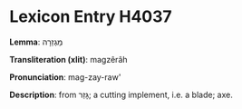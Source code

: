 # Lexicon Entry H4037

**Lemma**: מַגְזֵרָה

**Transliteration (xlit)**: magzêrâh

**Pronunciation**: mag-zay-raw'

**Description**:
from גָּזַר; a cutting implement, i.e. a blade; axe.
